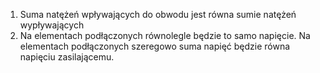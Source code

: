 1. Suma natężeń wpływających do obwodu jest równa sumie natężeń wypływających
2. Na elementach podłączonych równolegle będzie to samo napięcie. Na elementach podłączonych szeregowo suma napięć będzie równa napięciu zasilającemu.